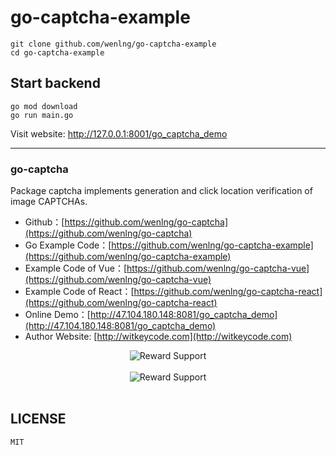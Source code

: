 # go-captcha-example

```
git clone github.com/wenlng/go-captcha-example
cd go-captcha-example
```

## Start backend
```
go mod download
go run main.go
```

Visit website: http://127.0.0.1:8001/go_captcha_demo


---------------------

### go-captcha
Package captcha implements generation and click location verification of image CAPTCHAs. 

- Github：[https://github.com/wenlng/go-captcha](https://github.com/wenlng/go-captcha)
- Go Example Code：[https://github.com/wenlng/go-captcha-example](https://github.com/wenlng/go-captcha-example)
- Example Code of Vue：[https://github.com/wenlng/go-captcha-vue](https://github.com/wenlng/go-captcha-vue)
- Example Code of React：[https://github.com/wenlng/go-captcha-react](https://github.com/wenlng/go-captcha-react)
- Online Demo：[http://47.104.180.148:8081/go_captcha_demo](http://47.104.180.148:8081/go_captcha_demo)
- Author Website: [http://witkeycode.com](http://witkeycode.com)


<div align="center">
    <img src="http://47.104.180.148/go-captcha/go-captcha-01.png?v=6" alt="Reward Support">
    <br/>
    <br/> 
    <img src="http://47.104.180.148/go-captcha/go-captcha.jpg?v=8" alt="Reward Support">
    <br/>
    <br/>
</div>


## LICENSE
    MIT
